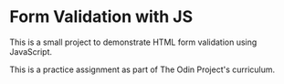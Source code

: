 # Form Validation with JS 

This is a small project to demonstrate HTML form validation using JavaScript.

This is a practice assignment as part of The Odin Project's curriculum.
